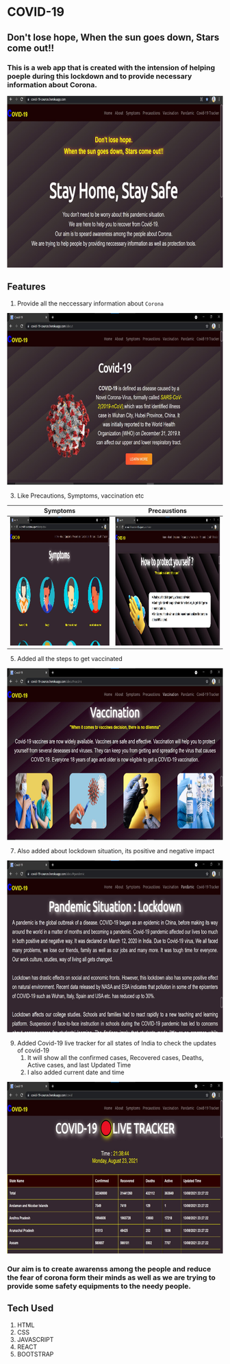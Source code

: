 # COVID-19 


## Don't lose hope, When the sun goes down, Stars come out!!

### This is a web app that is created with the intension of helping poeple during this lockdown and to provide necessary information about Corona. 

<img src="https://github.com/RoliGautam/Covid-19/blob/master/Project_images/home.jpg" width="800" height="400" />

## Features 

1. Provide all the neccessary information about `Corona`

<img src="https://github.com/RoliGautam/Covid-19/blob/master/Project_images/about.jpg" width="800" height="400" />

3. Like Precautions, Symptoms, vaccination etc

Symptoms|  Precaustions
:-------------------------:|:-------------------------:
<img src="https://github.com/RoliGautam/Covid-19/blob/master/Project_images/symptom.jpg" width="800" height="300" />  |  <img src="https://github.com/RoliGautam/Covid-19/blob/master/Project_images/precautions.jpg" width="800" height="300" />



5. Added all the steps to get vaccinated

<img src="https://github.com/RoliGautam/Covid-19/blob/master/Project_images/vaccination.jpg" width="800" height="400" />

7. Also added about lockdown situation, its positive and negative impact

<img src="https://github.com/RoliGautam/Covid-19/blob/master/Project_images/pandemic.jpg" width="800" height="400" />

9. Added Covid-19 live tracker for all states of India to check the updates of covid-19
   1. It will show all the confirmed cases,	Recovered cases,	Deaths, 	Active cases, and last Updated Time
   2. I also added current date and time 

<img src="https://github.com/RoliGautam/Covid-19/blob/master/Project_images/tracker.jpg" width="800" height="400" />

### Our aim is to  create awarenss among the people and reduce the fear of corona form their minds as well as we are trying to provide some safety equipments to the needy people.


## Tech Used 

1. HTML
2. CSS
3. JAVASCRIPT
4. REACT
5. BOOTSTRAP


 







